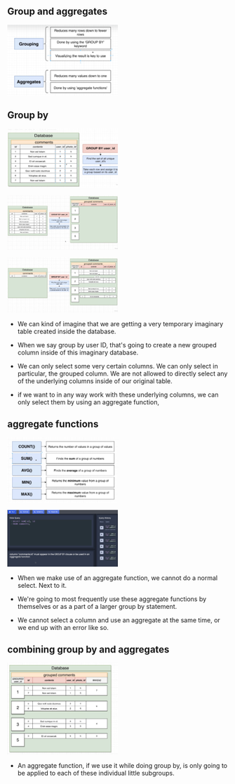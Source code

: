 ## Group and aggregates

[<img src="./pictures/group_and_aggregates.png" width="50%"/>](./pictures/group_and_aggregates.png)

## Group by

[<img src="./pictures/group_by_init_01.png" width="50%"/>](./pictures/group_by_init_01.png)

[<img src="./pictures/group_by_1.png" width="50%"/>](./pictures/group_by_1.png)

[<img src="./pictures/group_by_2.png" width="50%"/>](./pictures/group_by_2.png)

- We can kind of imagine that we are getting a very temporary imaginary table created inside the database.

- When we say group by user ID, that's going to create a new grouped column inside of this imaginary database.

- We can only select some very certain columns. We can only select in particular, the grouped column. We are not allowed to directly select any of the underlying columns inside of our original table.

- if we want to in any way work with these underlying columns, we can only select them by using an aggregate function,

## aggregate functions

[<img src="./pictures/aggregate_functions.png" width="50%"/>](./pictures/aggregate_functions.png)

[<img src="./pictures/aggregate_error.png" width="50%"/>](./pictures/aggregate_error.png)

- When we make use of an aggregate function, we cannot do a normal select. Next to it.

- We're going to most frequently use these aggregate functions by themselves or as a part of a larger group by statement.

- We cannot select a column and use an aggregate at the same time, or we end up with an error like so.

## combining group by and aggregates

[<img src="./pictures/combining_group_by_aggregate.png" width="50%"/>](./pictures/combining_group_by_aggregate.png)

- An aggregate function, if we use it while doing group by, is only going to be applied to each of these individual little subgroups.
